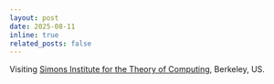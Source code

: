```yaml
---
layout: post
date: 2025-08-11
inline: true
related_posts: false
---
```


Visiting <a href="https://simons.berkeley.edu/homepage">Simons Institute for the Theory of Computing</a>, Berkeley, US.
